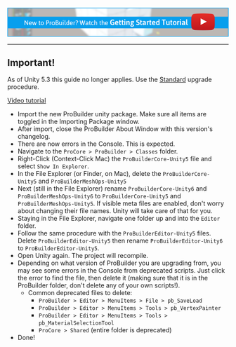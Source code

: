 [![PB Getting Started Vid Link](../images/VidLink_GettingStarted_Slim.png)](https://youtu.be/Ta3HkV_qHTc)

---

<div class="alert-box warning">
<h2>Important!</h2>
As of Unity 5.3 this guide no longer applies.  Use the <a href="../standard">Standard</a> upgrade procedure.
</div>


[Video tutorial](https://www.youtube.com/watch?v=mpluzo9Zrxs&feature=youtu.be)

- Import the new ProBuilder unity package.  Make sure all items are toggled in the Importing Package window.
- After import, close the ProBuilder About Window with this version's changelog.
- There are now errors in the Console.  This is expected.
- Navigate to the `ProCore > ProBuilder > Classes` folder.
- Right-Click (Context-Click Mac) the `ProBuilderCore-Unity5` file and select `Show In Explorer`.
- In the File Explorer (or Finder, on Mac), delete the `ProBuilderCore-Unity5` and `ProBuilderMeshOps-Unity5`
- Next (still in the File Explorer) rename `ProBuilderCore-Unity6` and `ProBuilderMeshOps-Unity6` to `ProBuilderCore-Unity5` and `ProBuilderMeshOps-Unity5`.  If visible meta files are enabled, don't worry about changing their file names.  Unity will take care of that for you.
- Staying in the File Explorer, navigate one folder up and into the `Editor` folder.
- Follow the same procedure with the `ProBuilderEditor-Unity5` files.  Delete `ProBuilderEditor-Unity5` then rename `ProBuilderEditor-Unity6` to `ProBuilderEditor-Unity5`.
- Open Unity again.  The project will recompile.
- Depending on what version of ProBuilder you are upgrading from, you may see some errors in the Console from deprecated scripts.  Just click the error to find the file, then delete it (making sure that it is in the ProBuilder folder, don't delete any of your own scripts!).
	- Common deprecated files to delete:
		- `ProBuilder > Editor > MenuItems > File > pb_SaveLoad`
		- `ProBuilder > Editor > MenuItems > Tools > pb_VertexPainter`
		- `ProBuilder > Editor > MenuItems > Tools > pb_MaterialSelectionTool`
		- `ProCore > Shared` (entire folder is deprecated)
- Done!
